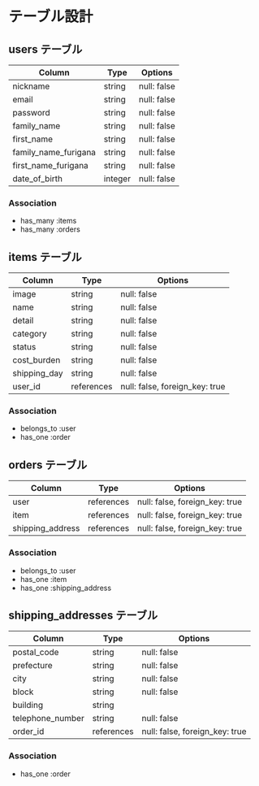 # テーブル設計

## users テーブル

| Column               | Type    | Options     |
| -------------------- | ------- | ----------- |
| nickname             | string  | null: false |
| email                | string  | null: false |
| password             | string  | null: false |
| family_name          | string  | null: false |
| first_name           | string  | null: false |
| family_name_furigana | string  | null: false |
| first_name_furigana  | string  | null: false |
| date_of_birth        | integer | null: false |

### Association

- has_many :items
- has_many :orders

## items テーブル

| Column       | Type       | Options                        |
| ------------ | ---------- | ------------------------------ |
| image        | string     | null: false                    |
| name         | string     | null: false                    |
| detail       | string     | null: false                    |
| category     | string     | null: false                    |
| status       | string     | null: false                    |
| cost_burden  | string     | null: false                    |
| shipping_day | string     | null: false                    |
| user_id      | references | null: false, foreign_key: true |

### Association

- belongs_to :user
- has_one :order

## orders テーブル

| Column             | Type       | Options                        |
| ------------------ | ---------- | ------------------------------ |
| user               | references | null: false, foreign_key: true |
| item               | references | null: false, foreign_key: true |
| shipping_address   | references | null: false, foreign_key: true |

### Association

- belongs_to :user
- has_one :item
- has_one :shipping_address

## shipping_addresses テーブル

| Column           | Type       | Options                        |
| ---------------- | ---------- | ------------------------------ |
| postal_code      | string     | null: false                    |
| prefecture       | string     | null: false                    |
| city             | string     | null: false                    |
| block            | string     | null: false                    |
| building         | string     |                                |
| telephone_number | string     | null: false                    |
| order_id         | references | null: false, foreign_key: true |

### Association

- has_one :order
